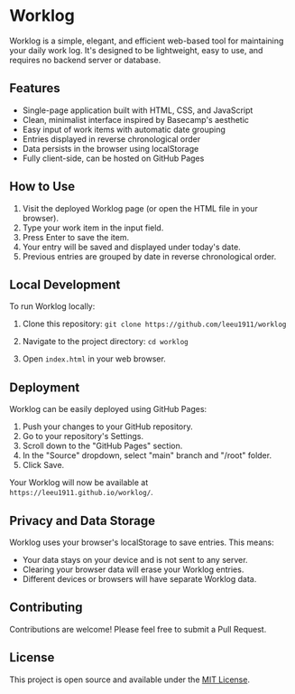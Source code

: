 # Worklog

Worklog is a simple, elegant, and efficient web-based tool for maintaining your daily work log. It's designed to be lightweight, easy to use, and requires no backend server or database.

## Features

- Single-page application built with HTML, CSS, and JavaScript
- Clean, minimalist interface inspired by Basecamp's aesthetic
- Easy input of work items with automatic date grouping
- Entries displayed in reverse chronological order
- Data persists in the browser using localStorage
- Fully client-side, can be hosted on GitHub Pages

## How to Use

1. Visit the deployed Worklog page (or open the HTML file in your browser).
2. Type your work item in the input field.
3. Press Enter to save the item.
4. Your entry will be saved and displayed under today's date.
5. Previous entries are grouped by date in reverse chronological order.

## Local Development

To run Worklog locally:

1. Clone this repository:
`git clone https://github.com/leeu1911/worklog`

2. Navigate to the project directory:
`cd worklog`

3. Open `index.html` in your web browser.

## Deployment

Worklog can be easily deployed using GitHub Pages:

1. Push your changes to your GitHub repository.
2. Go to your repository's Settings.
3. Scroll down to the "GitHub Pages" section.
4. In the "Source" dropdown, select "main" branch and "/root" folder.
5. Click Save.

Your Worklog will now be available at `https://leeu1911.github.io/worklog/`.

## Privacy and Data Storage

Worklog uses your browser's localStorage to save entries. This means:

- Your data stays on your device and is not sent to any server.
- Clearing your browser data will erase your Worklog entries.
- Different devices or browsers will have separate Worklog data.

## Contributing

Contributions are welcome! Please feel free to submit a Pull Request.

## License

This project is open source and available under the [MIT License](LICENSE).
